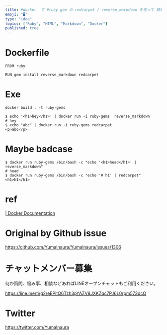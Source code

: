 ```yaml
---
title: #docker  で #ruby gem の redcarpet / reverse_markdown を使って 標準出入力から #Mark
emoji: "🖥"
type: "idea"
topics: ["Ruby", "HTML", "Markdown", "Docker"]
published: true
---
```


# Dockerfile

```
FROM ruby

RUN gem install reverse_markdown redcarpet
```


# Exe
```
docker build . -t ruby-gems
```

```
$ echo '<h1>hey</h1>' | docker run -i ruby-gems  reverse_markdown
# hey
$ echo "abc" | docker run -i ruby-gems redcarpet
<p>abc</p>
```

 # Maybe badcase

```
$ docker run ruby-gems /bin/bash -c "echo '<h1>head</h1>' | reverse_markdown"
# head
$ docker run ruby-gems /bin/bash -c "echo '# h1' | redcarpet"
<h1>h1</h1>
```

# ref

[| Docker Documentation](https://docs.docker.com/engine/reference/run/)

# Original by Github issue

https://github.com/YumaInaura/YumaInaura/issues/1306








<!-- Update From Qiita API -->

# チャットメンバー募集


何か質問、悩み事、相談などあればLINEオープンチャットもご利用ください。

https://line.me/ti/g2/eEPltQ6Tzh3pYAZV8JXKZqc7PJ6L0rpm573dcQ





# Twitter


https://twitter.com/YumaInaura


<!-- Update From Qiita API -->


